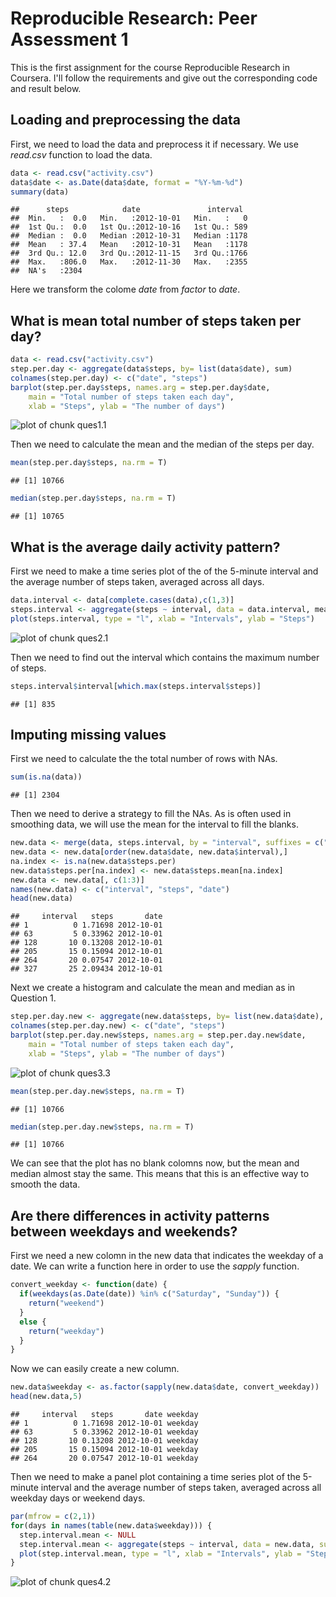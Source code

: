 Reproducible Research: Peer Assessment 1
===========================================

This is the first assignment for the course Reproducible Research in Coursera.
I'll follow the requirements and give out the corresponding code and result below.

## Loading and preprocessing the data
First, we need to load the data and preprocess it if necessary.
We use *read.csv* function to load the data.


```r
data <- read.csv("activity.csv")
data$date <- as.Date(data$date, format = "%Y-%m-%d")
summary(data)
```

```
##      steps            date               interval   
##  Min.   :  0.0   Min.   :2012-10-01   Min.   :   0  
##  1st Qu.:  0.0   1st Qu.:2012-10-16   1st Qu.: 589  
##  Median :  0.0   Median :2012-10-31   Median :1178  
##  Mean   : 37.4   Mean   :2012-10-31   Mean   :1178  
##  3rd Qu.: 12.0   3rd Qu.:2012-11-15   3rd Qu.:1766  
##  Max.   :806.0   Max.   :2012-11-30   Max.   :2355  
##  NA's   :2304
```

Here we transform the colome *date* from *factor* to *date*.

## What is mean total number of steps taken per day?

```r
data <- read.csv("activity.csv")
step.per.day <- aggregate(data$steps, by= list(data$date), sum)
colnames(step.per.day) <- c("date", "steps")
barplot(step.per.day$steps, names.arg = step.per.day$date, 
    main = "Total number of steps taken each day", 
    xlab = "Steps", ylab = "The number of days")
```

![plot of chunk ques1.1](figure/ques1.1.png) 

Then we need to calculate the mean and the median of the steps per day.


```r
mean(step.per.day$steps, na.rm = T)
```

```
## [1] 10766
```

```r
median(step.per.day$steps, na.rm = T)
```

```
## [1] 10765
```

## What is the average daily activity pattern?
First we need to make a time series plot of the of the 5-minute interval and the average number of steps taken, averaged across all days.


```r
data.interval <- data[complete.cases(data),c(1,3)]
steps.interval <- aggregate(steps ~ interval, data = data.interval, mean)
plot(steps.interval, type = "l", xlab = "Intervals", ylab = "Steps")
```

![plot of chunk ques2.1](figure/ques2.1.png) 

Then we need to find out the interval which contains the maximum number of steps.


```r
steps.interval$interval[which.max(steps.interval$steps)]
```

```
## [1] 835
```
## Imputing missing values

First we need to calculate the the total number of rows with NAs.


```r
sum(is.na(data))
```

```
## [1] 2304
```

Then we need to derive a strategy to fill the NAs. 
As is often used in smoothing data, we will use the mean for the interval to fill the blanks.


```r
new.data <- merge(data, steps.interval, by = "interval", suffixes = c(".per",".mean"))
new.data <- new.data[order(new.data$date, new.data$interval),]
na.index <- is.na(new.data$steps.per)
new.data$steps.per[na.index] <- new.data$steps.mean[na.index]
new.data <- new.data[, c(1:3)]
names(new.data) <- c("interval", "steps", "date")
head(new.data)
```

```
##     interval   steps       date
## 1          0 1.71698 2012-10-01
## 63         5 0.33962 2012-10-01
## 128       10 0.13208 2012-10-01
## 205       15 0.15094 2012-10-01
## 264       20 0.07547 2012-10-01
## 327       25 2.09434 2012-10-01
```

Next we create a histogram and calculate the mean and median as in Question 1.


```r
step.per.day.new <- aggregate(new.data$steps, by= list(new.data$date), sum)
colnames(step.per.day.new) <- c("date", "steps")
barplot(step.per.day.new$steps, names.arg = step.per.day.new$date, 
    main = "Total number of steps taken each day", 
    xlab = "Steps", ylab = "The number of days")
```

![plot of chunk ques3.3](figure/ques3.3.png) 

```r
mean(step.per.day.new$steps, na.rm = T)
```

```
## [1] 10766
```

```r
median(step.per.day.new$steps, na.rm = T)
```

```
## [1] 10766
```

We can see that the plot has no blank colomns now, but the mean and median almost stay the same.
This means that this is an effective way to smooth the data.

## Are there differences in activity patterns between weekdays and weekends?

First we need a new colomn in the new data that indicates the weekday of a date.
We can write a function here in order to use the *sapply* function.


```r
convert_weekday <- function(date) {
  if(weekdays(as.Date(date)) %in% c("Saturday", "Sunday")) {
    return("weekend")
  }
  else {
    return("weekday")
  }
}
```

Now we can easily create a new column.


```r
new.data$weekday <- as.factor(sapply(new.data$date, convert_weekday))
head(new.data,5)
```

```
##     interval   steps       date weekday
## 1          0 1.71698 2012-10-01 weekday
## 63         5 0.33962 2012-10-01 weekday
## 128       10 0.13208 2012-10-01 weekday
## 205       15 0.15094 2012-10-01 weekday
## 264       20 0.07547 2012-10-01 weekday
```

Then we need to make a panel plot containing a time series plot of the 5-minute interval and the average number of steps taken, averaged across all weekday days or weekend days.


```r
par(mfrow = c(2,1))
for(days in names(table(new.data$weekday))) {
  step.interval.mean <- NULL
  step.interval.mean <- aggregate(steps ~ interval, data = new.data, subset = (new.data$weekday == days), FUN = mean)
  plot(step.interval.mean, type = "l", xlab = "Intervals", ylab = "Steps", main = days)
}
```

![plot of chunk ques4.2](figure/ques4.2.png) 
